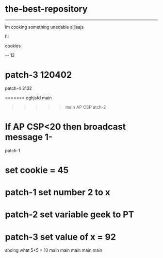 # the-best-repository
_____________
im cooking something unedable
aijlsajs

hi 

cookies

--
12

patch-3
120402
=======



patch-4
2132

=======
eghjsfd
main
>>>>> main
AP CSP
atch-2

If AP CSP<20
then broadcast message 1-
=======
patch-1

set cookie = 45
=======
patch-1
set number 2 to x
=======
patch-2
set variable geek to PT
=======
patch-3
set value of x = 92
=======
shoing what 5+5 = 10
main
main
 main
 main
main
